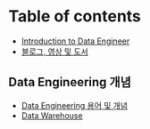 # Table of contents

* [Introduction to Data Engineer](README.md)
* [블로그, 영상 및 도서](undefined-1.md)

## Data Engineering 개념

* [Data Engineering 용어 및 개념](data-engineering/data-engineering.md)
* [Data Warehouse](data-engineering/data-warehouse.md)

